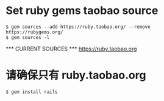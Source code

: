 # Set ruby gems taobao source

    $ gem sources --add https://ruby.taobao.org/ --remove https://rubygems.org/
    $ gem sources -l

*** CURRENT SOURCES ***
https://ruby.taobao.org

# 请确保只有 ruby.taobao.org
    
    $ gem install rails
